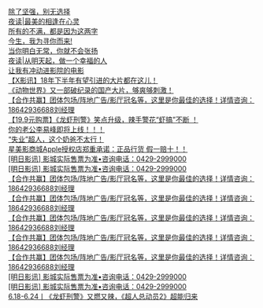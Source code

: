   
[除了坚强，别无选择](http://www.dianyue.me/archives/075/gd8su4coy1nu9htt/)  
[夜读|最美的相逢在心灵](http://www.dianyue.me/archives/071/qtxxv2geatdcwxmg/)  
[所有的不满，都是因为这两字](http://www.dianyue.me/archives/071/kgxylcx25u9qmz5j/)  
[今生，我为寻你而来!](http://www.dianyue.me/archives/061/13zb7y3jjvlzfjas/)  
[当你明白无常，你就不会张扬](http://www.dianyue.me/archives/061/bh1rpq7iaz59rdzp/)  
[夜读|从明天起，做一个幸福的人](http://www.dianyue.me/archives/075/slv83nidshnrk61o/)  
[让我有冲动进影院的电影](http://www.dianyue.me/archives/860/slv83nidshnrk61o/)  
[【X影讯】18年下半年有望引进的大片都在这儿！](http://www.dianyue.me/archives/855/17uad46xyknqm0gf/)  
[《动物世界》又一部破纪录的国产大片，够爽够刺激！](http://www.dianyue.me/archives/874/ck4ztozp0xo9qa3m/)  
[【合作共赢】团体包场/阵地广告/影厅冠名等，这里是你最佳的选择！详情咨询：18642936688刘经理](http://www.dianyue.me/archives/874/urmg4mcyp8z8mtel/)  
[【19.9元购票】《龙虾刑警》笑点升级，辣手警花“虾搞”不断 ！](http://www.dianyue.me/archives/897/o84j9ws02875paad/)  
[你的老公李易峰即将上线！！！](http://www.dianyue.me/archives/903/c78lszoqs5oahg0b/)  
[“失业”超人，这个奶爸不太行！](http://www.dianyue.me/archives/860/ukuv599tpwn64ccu/)  
[星美影商城Apple授权店郑重承诺：正品行货 假一赔十！！](http://www.dianyue.me/archives/903/vx04n26ct8g0l6jd/)  
[[明日影讯] 影城实际售票为准•咨询电话：0429-2999000](http://www.dianyue.me/archives/860/w25r9s6ucjg60z9t/)  
[[明日影讯] 影城实际售票为准•咨询电话：0429-2999000](http://www.dianyue.me/archives/897/sgrlq9egtbmfg3mo/)  
[【合作共赢】团体包场/阵地广告/影厅冠名等，这里是你最佳的选择！详情咨询：18642936688刘经理](http://www.dianyue.me/archives/855/l5hh76bx1be57f4r/)  
[【合作共赢】团体包场/阵地广告/影厅冠名等，这里是你最佳的选择！详情咨询：18642936688刘经理](http://www.dianyue.me/archives/903/3avepmn8rw70woza/)  
[【合作共赢】团体包场/阵地广告/影厅冠名等，这里是你最佳的选择！详情咨询：18642936688刘经理](http://www.dianyue.me/archives/901/0zc2mmvdxs67jkjm/)  
[【合作共赢】团体包场/阵地广告/影厅冠名等，这里是你最佳的选择！详情咨询：18642936688刘经理](http://www.dianyue.me/archives/897/d2fzdirqczbg6ayh/)  
[【合作共赢】团体包场/阵地广告/影厅冠名等，这里是你最佳的选择！详情咨询：18642936688刘经理](http://www.dianyue.me/archives/860/zikdetkh1yxomop4/)  
[[明日影讯] 影城实际售票为准•咨询电话：0429-2999000](http://www.dianyue.me/archives/901/0cfihhx4xmc6678v/)  
[[明日影讯] 影城实际售票为准•咨询电话：0429-2999000](http://www.dianyue.me/archives/903/od0tp99exrikxh07/)  
[6.18-6.24丨《龙虾刑警》又燃又辣，《超人总动员2》超能归来](http://www.dianyue.me/archives/855/ib2rmrdl1wmd4x6l/)